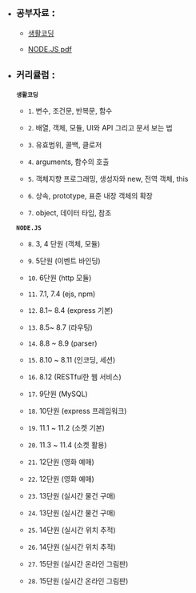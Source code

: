 * ## __`공부자료`__ :

  * [생활코딩](https://opentutorials.org/course/743)

  * [NODE.JS pdf](https://github.com/WepProglam/study/blob/master/node.js/pdf/NodeJS.pdf)

* ## __`커리큘럼`__ :

    __`생활코딩`__

     - `1`. 변수, 조건문, 반복문, 함수

     - `2`. 배열, 객체, 모듈, UI와 API 그리고 문서 보는 법

     - `3`. 유효범위, 콜백, 클로저

     - `4`. arguments, 함수의 호출

     - `5`. 객체지향 프로그래밍, 생성자와 new, 전역 객체, this

     - `6`. 상속, prototype, 표준 내장 객체의 확장

     - `7`. object, 데이터 타입, 참조

     __`NODE.JS`__

     - `8`. 3, 4 단원 (객체, 모듈)

     - `9`. 5단원 (이벤트 바인딩)

     - `10`. 6단원 (http 모듈)

     - `11`. 7.1, 7.4 (ejs, npm)

     - `12`. 8.1~ 8.4 (express 기본)

     - `13`. 8.5~ 8.7 (라우팅)

     - `14`. 8.8 ~ 8.9 (parser)

     - `15`. 8.10 ~ 8.11 (인코딩, 세션)

     - `16`. 8.12 (RESTful한 웹 서비스)

     - `17`. 9단원 (MySQL)

     - `18`. 10단원 (express 프레임워크)

     - `19`. 11.1 ~ 11.2 (소켓 기본)

     - `20`. 11.3 ~ 11.4 (소켓 활용)

     - `21`. 12단원 (영화 예매)

     - `22`. 12단원 (영화 예매)

     - `23`. 13단원 (실시간 물건 구매)

     - `24`. 13단원 (실시간 물건 구매)

     - `25`. 14단원 (실시간 위치 추적)

     - `26`. 14단원 (실시간 위치 추적)

     - `27`. 15단원 (실시간 온라인 그림판)

     - `28`. 15단원 (실시간 온라인 그림판)
